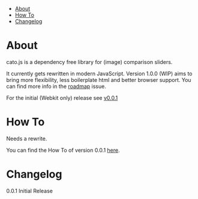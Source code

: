 - [About](#about)
- [How To](#how-to)
- [Changelog](#changelog)

# About

cato.js is a dependency free library for (image) comparison sliders.

It currently gets rewritten in modern JavaScript.
Version 1.0.0 (WIP) aims to bring more flexibility, less boilerplate html and better browser support.
You can find more info in the [roadmap](https://github.com/herrfugbaum/cato.js/issues/2) issue.

For the initial (Webkit only) release see [v0.0.1](https://github.com/herrfugbaum/cato.js/releases/tag/v0.0.1)

# How To

Needs a rewrite.

You can find the How To of version 0.0.1 [here]([https://github.com/herrfugbaum/cato.js/releases/tag/v0.0.1).

# Changelog

0.0.1 Initial Release
